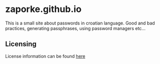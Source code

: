 # zaporke.github.io

This is a small site about passwords in croatian language.
Good and bad practices, generating passphrases, using password managers etc...

## Licensing

License information can be found [here](LICENSE)

